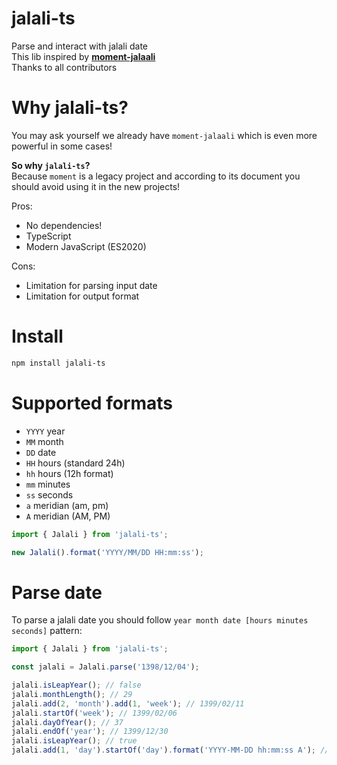 # jalali-ts

Parse and interact with jalali date  
This lib inspired by **[moment-jalaali](https://github.com/jalaali/moment-jalaali)**  
Thanks to all contributors

# Why jalali-ts? 

You may ask yourself we already have `moment-jalaali` which is even more powerful in some cases!

**So why `jalali-ts`?**  
Because `moment` is a legacy project and according to its document you should avoid using it in the new projects!

Pros:

- No dependencies!
- TypeScript
- Modern JavaScript (ES2020)

Cons:

- Limitation for parsing input date
- Limitation for output format

# Install

```bash
npm install jalali-ts
```

# Supported formats

- `YYYY` year
- `MM` month
- `DD` date
- `HH` hours (standard 24h)
- `hh` hours (12h format)
- `mm` minutes
- `ss` seconds
- `a` meridian (am, pm)
- `A` meridian (AM, PM)

```typescript
import { Jalali } from 'jalali-ts';

new Jalali().format('YYYY/MM/DD HH:mm:ss');
```

# Parse date

To parse a jalali date you should follow `year month date [hours minutes seconds]` pattern:

```typescript
import { Jalali } from 'jalali-ts';

const jalali = Jalali.parse('1398/12/04');

jalali.isLeapYear(); // false
jalali.monthLength(); // 29
jalali.add(2, 'month').add(1, 'week'); // 1399/02/11
jalali.startOf('week'); // 1399/02/06
jalali.dayOfYear(); // 37
jalali.endOf('year'); // 1399/12/30
jalali.isLeapYear(); // true
jalali.add(1, 'day').startOf('day').format('YYYY-MM-DD hh:mm:ss A'); // 1400-01-01 12:00:00 AM 
```
